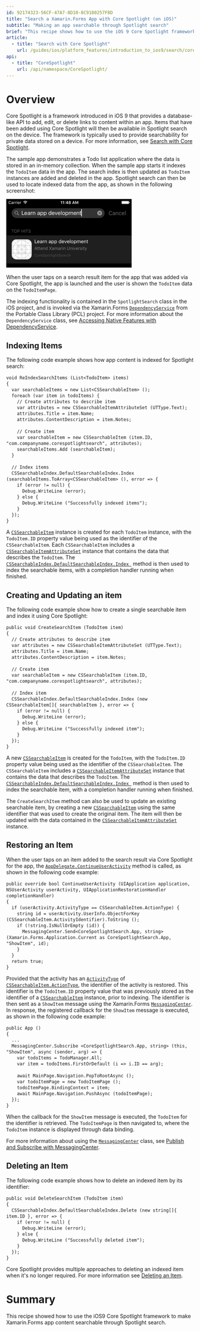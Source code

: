 ```yaml
---
id: 92174323-56CF-47A7-8D10-8C9180257F8D
title: "Search a Xamarin.Forms App with Core Spotlight (on iOS)"
subtitle: "Making an app searchable through Spotlight search"
brief: "This recipe shows how to use the iOS 9 Core Spotlight framework to make Xamarin.Forms app content searchable through Spotlight search."
article:
  - title: "Search with Core Spotlight" 
    url: /guides/ios/platform_features/introduction_to_ios9/search/corespotlight/
api:
  - title: "CoreSpotlight" 
    url: /api/namespace/CoreSpotlight/
---
```


# Overview

Core Spotlight is a framework introduced in iOS 9 that provides a database-like API to add, edit, or delete links to content within an app. Items that have been added using Core Spotlight will then be available in Spotlight search on the device. The framework is typically used to provide searchability for private data stored on a device. For more information, see [Search with Core Spotlight](http://developer.xamarin.com/guides/ios/platform_features/introduction_to_ios9/search/corespotlight/).

The sample app demonstrates a Todo list application where the data is stored in an in-memory collection. When the sample app starts it indexes the `TodoItem` data in the app. The search index is then updated as `TodoItem` instances are added and deleted in the app. Spotlight search can then be used to locate indexed data from the app, as shown in the following screenshot:

![](Images/Spotlight.png)

When the user taps on a search result item for the app that was added via Core Spotlight, the app is launched and the user is shown the `TodoItem` data on the `TodoItemPage`.

The indexing functionality is contained in the `SpotlightSearch` class in the iOS project, and is invoked via the Xamarin.Forms [`DependencyService`](/api/type/Xamarin.Forms.DependencyService/) from the Portable Class Library (PCL) project. For more information about the `DependencyService` class, see [Accessing Native Features with DependencyService](https://developer.xamarin.com/guides/xamarin-forms/dependency-service/).

## Indexing Items

The following code example shows how app content is indexed for Spotlight search:

```
void ReIndexSearchItems (List<TodoItem> items)
{
  var searchableItems = new List<CSSearchableItem> ();
  foreach (var item in todoItems) {
    // Create attributes to describe item
    var attributes = new CSSearchableItemAttributeSet (UTType.Text);
    attributes.Title = item.Name;
    attributes.ContentDescription = item.Notes;

    // Create item
    var searchableItem = new CSSearchableItem (item.ID, "com.companyname.corespotlightsearch", attributes);
    searchableItems.Add (searchableItem);
  }

  // Index items
  CSSearchableIndex.DefaultSearchableIndex.Index (searchableItems.ToArray<CSSearchableItem> (), error => {
    if (error != null) {
      Debug.WriteLine (error);
    } else {
      Debug.WriteLine ("Successfully indexed items");
    }
  });
}
```

A [`CSSearchableItem`](/api/type/CoreSpotlight.CSSearchableItem/) instance is created for each `TodoItem` instance, with the `TodoItem.ID` property value being used as the identifier of the `CSSearchableItem`. Each `CSSearchableItem` includes a [`CSSearchableItemAttributeSet`](/api/type/CoreSpotlight.CSSearchableItemAttributeSet/) instance that contains the data that describes the `TodoItem`. The [`CSSearchableIndex.DefaultSearchableIndex.Index `](/api/member/CoreSpotlight.CSSearchableIndex.Index/p/CoreSpotlight.CSSearchableItem[]/System.Action{Foundation.NSError}/) method is then used to index the searchable items, with a completion handler running when finished.

## Creating and Updating an item

The following code example show how to create a single searchable item and index it using Core Spotlight:

```
public void CreateSearchItem (TodoItem item)
{
  // Create attributes to describe item
  var attributes = new CSSearchableItemAttributeSet (UTType.Text);
  attributes.Title = item.Name;
  attributes.ContentDescription = item.Notes;

  // Create item
  var searchableItem = new CSSearchableItem (item.ID, "com.companyname.corespotlightsearch", attributes);

  // Index item
  CSSearchableIndex.DefaultSearchableIndex.Index (new CSSearchableItem[]{ searchableItem }, error => {
    if (error != null) {
      Debug.WriteLine (error);
    } else {
      Debug.WriteLine ("Successfully indexed item");
    }
  });
}
```

A new [`CSSearchableItem`](/api/type/CoreSpotlight.CSSearchableItem/) is created for the `TodoItem`, with the `TodoItem.ID` property value being used as the identifier of the `CSSearchableItem`. The `CSSearchableItem` includes a [`CSSearchableItemAttributeSet`](/api/type/CoreSpotlight.CSSearchableItemAttributeSet/) instance that contains the data that describes the `TodoItem`. The [`CSSearchableIndex.DefaultSearchableIndex.Index `](/api/member/CoreSpotlight.CSSearchableIndex.Index/p/CoreSpotlight.CSSearchableItem[]/System.Action{Foundation.NSError}/) method is then used to index the searchable item, with a completion handler running when finished.

The `CreateSearchItem` method can also be used to update an existing searchable item, by creating a new [`CSSearchableItem`](/api/type/CoreSpotlight.CSSearchableItem/) using the same identifier that was used to create the original item. The item will then be updated with the data contained in the [`CSSearchableItemAttributeSet`](/api/type/CoreSpotlight.CSSearchableItemAttributeSet/) instance.

## Restoring an Item

When the user taps on an item added to the search result via Core Spotlight for the app, the [`AppDelegate.ContinueUserActivity`](/api/member/UIKit.UIApplicationDelegate.ContinueUserActivity/) method is called, as shown in the following code example:

```
public override bool ContinueUserActivity (UIApplication application, NSUserActivity userActivity, UIApplicationRestorationHandler completionHandler)
{
  if (userActivity.ActivityType == CSSearchableItem.ActionType) {
    string id = userActivity.UserInfo.ObjectForKey (CSSearchableItem.ActivityIdentifier).ToString ();
    if (!string.IsNullOrEmpty (id)) {
      MessagingCenter.Send<CoreSpotlightSearch.App, string> (Xamarin.Forms.Application.Current as CoreSpotlightSearch.App, "ShowItem", id);
    }
  }
  return true;
}
```

Provided that the activity has an [`ActivityType`](/api/property/Foundation.NSUserActivity.ActivityType/) of [`CSSearchableItem.ActionType`](/api/property/CoreSpotlight.CSSearchableItem.ActionType/), the identifier of the activity is restored. This identifier is the `TodoItem.ID` property value that was previously stored as the identifier of a [`CSSearchableItem`](/api/type/CoreSpotlight.CSSearchableItem/) instance, prior to indexing. The identifier is then sent as a `ShowItem` message using the Xamarin.Forms [`MessagingCenter`](/api/type/Xamarin.Forms.MessagingCenter/). In response, the registered callback for the `ShowItem` message is executed, as shown in the following code example:

```
public App ()
{
  ...
  MessagingCenter.Subscribe <CoreSpotlightSearch.App, string> (this, "ShowItem", async (sender, arg) => {
    var todoItems = TodoManager.All;
    var item = todoItems.FirstOrDefault (i => i.ID == arg);

    await MainPage.Navigation.PopToRootAsync ();
    var todoItemPage = new TodoItemPage ();
    todoItemPage.BindingContext = item;
    await MainPage.Navigation.PushAsync (todoItemPage);
  });
}
```

When the callback for the `ShowItem` message is executed, the `TodoItem` for the identifier is retrieved. The `TodoItemPage` is then navigated to, where the `TodoItem` instance is displayed through data binding.

For more information about using the [`MessagingCenter`](/api/type/Xamarin.Forms.MessagingCenter/) class, see [Publish and Subscribe with MessagingCenter](/guides/xamarin-forms/messaging-center/).

## Deleting an Item

The following code example shows how to delete an indexed item by its identifier:

```
public void DeleteSearchItem (TodoItem item)
{
  CSSearchableIndex.DefaultSearchableIndex.Delete (new string[]{ item.ID }, error => {
    if (error != null) {
      Debug.WriteLine (error);
    } else {
      Debug.WriteLine ("Successfully deleted item");
    }
  });
}
```

Core Spotlight provides multiple approaches to deleting an indexed item when it's no longer required. For more information see [Deleting an Item](/guides/ios/platform_features/introduction_to_ios9/search/corespotlight/#Deleting_an_Item).

# Summary

This recipe showed how to use the iOS9 Core Spotlight framework to make Xamarin.Forms app content searchable through Spotlight search.

